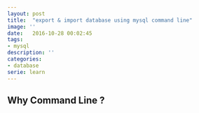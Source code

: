 ```yaml
---
layout: post
title:  "export & import database using mysql command line"
image: ''
date:   2016-10-28 00:02:45
tags:
- mysql
description: ''
categories:
- database
serie: learn
---
```


## Why Command Line ?
